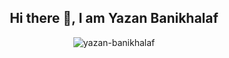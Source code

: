 <div align="center">

## Hi there 👋, I am Yazan Banikhalaf 

<!--
**yazan-banikhalaf/yazan-banikhalaf** is a ✨ _special_ ✨ repository because its `README.md` (this file) appears on your GitHub profile.

Here are some ideas to get you started:

- 🔭 I’m currently working on ...
- 🌱 I’m currently learning ...
- 👯 I’m looking to collaborate on ...
- 🤔 I’m looking for help with ...
- 💬 Ask me about ...
- 📫 How to reach me: ...
- 😄 Pronouns: ...
- ⚡ Fun fact: ...
-->

<img src="https://github-readme-streak-stats-puce-three.vercel.app?user=yazan-banikhalaf&theme=whatsapp-light2&border_radius=20" alt="yazan-banikhalaf" />

</div>
